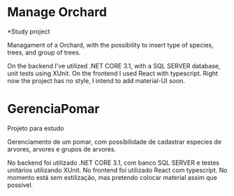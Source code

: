 # Manage Orchard

*Study project

Managament of a Orchard, with the possibility to insert type of species, trees, and group of trees.

On the backend I've utilized .NET CORE 3.1, with a SQL SERVER database, unit tests using XUnit.
On the frontend I used React with typescript. Right now the project has no style, I intend to add material-UI soon.

# GerenciaPomar

Projeto para estudo

Gerenciamento de um pomar, com possibilidade de cadastrar especies de arvores, arvores e grupos de arvores.

No backend foi utilizado .NET CORE 3.1, com banco SQL SERVER e testes unitários utilizando XUnit.
No frontend foi utilizado React com typescript. No momento está sem estilização, mas pretendo colocar material assim que possível.
